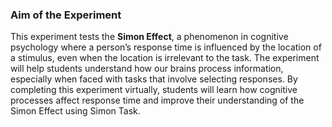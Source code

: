 ### Aim of the Experiment
This experiment tests the **Simon Effect**, a phenomenon in cognitive psychology where a person’s response time is influenced by the location of a stimulus, even when the location is irrelevant to the task.  The experiment will help students understand how our brains process information, especially when faced with tasks that involve selecting responses. By completing this experiment virtually, students will learn how cognitive processes affect response time and improve their understanding of the Simon Effect using Simon Task.